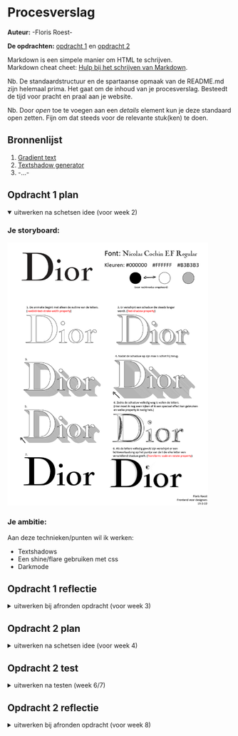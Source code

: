 # Procesverslag
**Auteur:** -Floris Roest-

**De opdrachten:** [opdracht 1](opdracht1/index.html) en [opdracht 2](opdracht2/index.html)


Markdown is een simpele manier om HTML te schrijven.  
Markdown cheat cheet: [Hulp bij het schrijven van Markdown](https://github.com/adam-p/markdown-here/wiki/Markdown-Cheatsheet).

Nb. De standaardstructuur en de spartaanse opmaak van de README.md zijn helemaal prima. Het gaat om de inhoud van je procesverslag. Besteedt de tijd voor pracht en praal aan je website.

Nb. Door *open* toe te voegen aan een *details* element kun je deze standaard open zetten. Fijn om dat steeds voor de relevante stuk(ken) te doen.



## Bronnenlijst
  1. <a href="https://cssgradient.io/blog/css-gradient-text/">Gradient text</a>
  2. <a href="https://traverstodd.com/css3-rgba-long-shadow-generator/">Textshadow generator</a>
  3. -...-



## Opdracht 1 plan

<details open>
  <summary>uitwerken na schetsen idee (voor week 2)</summary>


  ### Je storyboard:
  <img src="readme-images/Storyboard.png" width="450px" alt="storyboard voor opdracht 1">


  ### Je ambitie: 
  Aan deze technieken/punten wil ik werken:
  - Textshadows
  - Een shine/flare gebruiken met css
  - Darkmode
 
</details>



## Opdracht 1 reflectie

<details>
  <summary>uitwerken bij afronden opdracht (voor week 3)</summary>


  ### Je uitkomst - karakteristiek screenshot(s):
  <img src="readme-images/dior3.png" width="375px" alt="uitomst opdracht 1">


  ### Dit ging goed/Heb ik geleerd: 
  Textshadows zijn vrij simpel te gebruiken en ook vrij flexibel doordat je overal om de tekst een shadow kan plaatsen, hiermee kan je een soort 3D effect creeëren waardoor het lijkt alsof het woord Dior naar voren komt.
  Verder vond ik de darkmode vrij simpel. Door een media query te gebruiken kan je makkelijk alle elementen aanpassen waarvan het nodig is.

  <img src="readme-images/dior.png" width="375px" alt="top">


  ### Dit was lastig/Is niet gelukt:
  Uiteindelijk was het erg lastig om een soort shine/flare toe te voegen, de css code die ik online vond was vaak erg ingewikkeld, daarom heb ik ervoor gekozen om de "shine" te veranderen in een glinster die over de tekst gaat doormiddel van een gradient text background. Dit was uiteindelijk nog best ingewikkeld want ik moest de tekst in de gradient clippen en de tekst tranparant maken, gelukkig heb ik snel gevonden hoe dit moest. (Zie bronnenlijst.)

  <img src="readme-images/dior2.png" width="375px" alt="bummer">
</details>



## Opdracht 2 plan

<details>
  <summary>uitwerken na schetsen idee (voor week 4)</summary>


  ### Je ontwerp:
  <img src="readme-images/dummy-plaatje.svg" width="375px" alt="ontwerp opdracht 2">


  ### Je ambitie: 
  Aan deze technieken/punten wil ik werken:
  - punt 1
  - punt 2
  - nog een punt
  - ...
</details>



## Opdracht 2 test

<details>
  <summary>uitwerken na testen (week 6/7)</summary>

  Neem minimaal 5 bevindingen op:



  ### Bevinding 1:
  Omschrijving van wat er nog niet orde was (tekst en afbeeding(en)).

  #### oplossing:
  Beschrijving hoe je het hebt hebt opgelost of als het niet gelukt is hoe je het zou oplossen (tekst en afbeeding(en)).



  ### Bevinding 2:
  Omschrijving van wat er nog niet orde was (tekst en afbeeding(en)).

  #### oplossing:
  Beschrijving hoe je het hebt hebt opgelost of als het niet gelukt is hoe je het zou oplossen (tekst en afbeeding(en)).



  ### Bevinding 3:
  ...
</details>



## Opdracht 2 reflectie

<details>
  <summary>uitwerken bij afronden opdracht (voor week 8)</summary>

  ### Je uitkomst - karakteristiek screenshot(s):
  <img src="readme-images/dummy-plaatje.svg" width="375px" alt="uitkomst opdracht 2">


  ### Dit ging goed/Heb ik geleerd: 
  Korte omschrijving met plaatje(s)

  <img src="readme-images/dummy-plaatje.svg" width="375px" alt="top">


  ### Dit was lastig/Is niet gelukt:
  Korte omschrijving met plaatje(s)

  <img src="readme-images/dummy-plaatje.svg" width="375px" alt="bummer">
</details>
